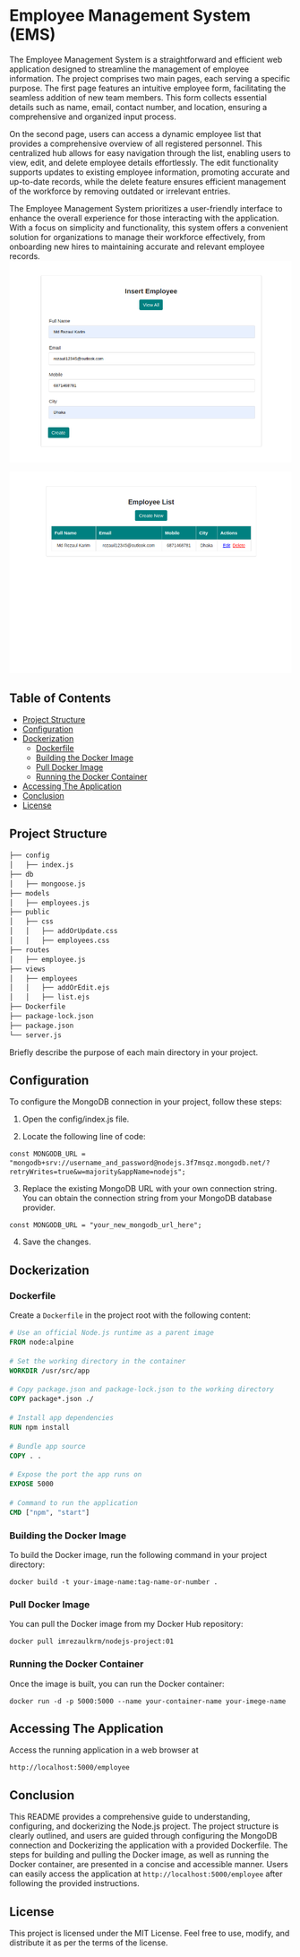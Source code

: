 # Employee Management System (EMS)
  
The Employee Management System is a straightforward and efficient web application designed to streamline the management of employee information. The project comprises two main pages, each serving a specific purpose. The first page features an intuitive employee form, facilitating the seamless addition of new team members. This form collects essential details such as name, email, contact number, and location, ensuring a comprehensive and organized input process.

On the second page, users can access a dynamic employee list that provides a comprehensive overview of all registered personnel. This centralized hub allows for easy navigation through the list, enabling users to view, edit, and delete employee details effortlessly. The edit functionality supports updates to existing employee information, promoting accurate and up-to-date records, while the delete feature ensures efficient management of the workforce by removing outdated or irrelevant entries.

The Employee Management System prioritizes a user-friendly interface to enhance the overall experience for those interacting with the application. With a focus on simplicity and functionality, this system offers a convenient solution for organizations to manage their workforce effectively, from onboarding new hires to maintaining accurate and relevant employee records.
![1st Page](https://github.com/imrezaulkrm/Nodejs-project/raw/main/images/1st-page.png)

![2nd page](https://github.com/imrezaulkrm/Nodejs-project/raw/main/images/2nd-page.png)
## Table of Contents
- [Project Structure](#project-structure)
- [Configuration](#configuration)
- [Dockerization](#dockerization)
  - [Dockerfile](#dockerfile)
  - [Building the Docker Image](#building-the-docker-image)
  - [Pull Docker Image](#pull-docker-image)
  - [Running the Docker Container](#running-the-docker-container)
- [Accessing The Application](#accessing-the-application)
- [Conclusion](#conclusion)
- [License](#license)

## Project Structure
```bash
├── config 
│   ├── index.js 
├── db 
│   ├── mongoose.js 
├── models 
│   ├── employees.js 
├── public 
│   ├── css 
│   │   ├── addOrUpdate.css 
│   │   ├── employees.css 
├── routes 
│   ├── employee.js 
├── views 
│   ├── employees 
│   │   ├── addOrEdit.ejs 
│   │   ├── list.ejs 
├── Dockerfile 
├── package-lock.json 
├── package.json 
└── server.js
```
Briefly describe the purpose of each main directory in your project.

## Configuration
To configure the MongoDB connection in your project, follow these steps:

1. Open the config/index.js file.

2. Locate the following line of code:

```
const MONGODB_URL = "mongodb+srv://username_and_password@nodejs.3f7msqz.mongodb.net/?retryWrites=true&w=majority&appName=nodejs";
```
3. Replace the existing MongoDB URL with your own connection string. You can obtain the connection string from your MongoDB database provider.

```
const MONGODB_URL = "your_new_mongodb_url_here";
```
4. Save the changes.

## Dockerization

### Dockerfile

Create a `Dockerfile` in the project root with the following content:

```dockerfile
# Use an official Node.js runtime as a parent image
FROM node:alpine

# Set the working directory in the container
WORKDIR /usr/src/app

# Copy package.json and package-lock.json to the working directory
COPY package*.json ./

# Install app dependencies
RUN npm install

# Bundle app source
COPY . .

# Expose the port the app runs on
EXPOSE 5000

# Command to run the application
CMD ["npm", "start"]
```
### Building the Docker Image

To build the Docker image, run the following command in your project directory:
```
docker build -t your-image-name:tag-name-or-number .
```
### Pull Docker Image
You can pull the Docker image from my  Docker Hub repository:
```
docker pull imrezaulkrm/nodejs-project:01
```
### Running the Docker Container

Once the image is built, you can run the Docker container:
```
docker run -d -p 5000:5000 --name your-container-name your-imege-name
```

## Accessing The Application

Access the running application in a web browser at 
```
http://localhost:5000/employee
```

##   Conclusion

This README provides a comprehensive guide to understanding, configuring, and dockerizing the Node.js project. The project structure is clearly outlined, and users are guided through configuring the MongoDB connection and Dockerizing the application with a provided Dockerfile. The steps for building and pulling the Docker image, as well as running the Docker container, are presented in a concise and accessible manner. Users can easily access the application at `http://localhost:5000/employee` after following the provided instructions.

## License

This project is licensed under the MIT License. Feel free to use, modify, and distribute it as per the terms of the license.
